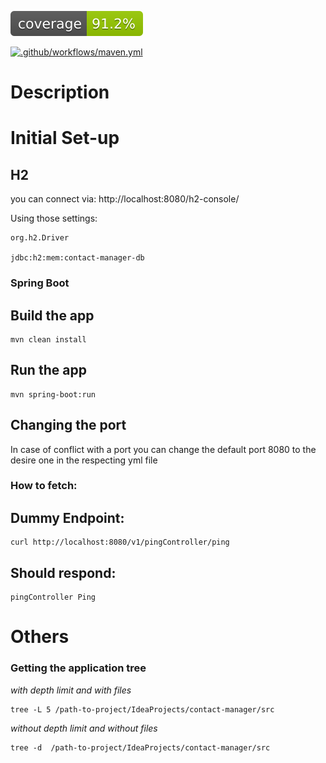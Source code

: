 [![Coverage](.github/badges/jacoco.svg)](https://github.com/pcroch/spring-security/actions/workflows/jacoco_badge.yml)

[![.github/workflows/maven.yml](https://github.com/pcroch/spring-security/actions/workflows/build.yml/badge.svg)](https://github.com/pcroch/spring-security/actions/workflows/build.yml)

# Description


# Initial Set-up

## H2

you can connect via: http://localhost:8080/h2-console/

Using those settings: 

    org.h2.Driver

    jdbc:h2:mem:contact-manager-db 

### Spring Boot

## Build the app

    mvn clean install

## Run the app

    mvn spring-boot:run

## Changing the port

In case of conflict with a port you can change the default port 8080 to the desire one in the respecting yml file

### How to fetch:

## Dummy Endpoint:

    curl http://localhost:8080/v1/pingController/ping

## Should respond:

    pingController Ping

# Others

### Getting the application tree

*with depth limit and with files*

    tree -L 5 /path-to-project/IdeaProjects/contact-manager/src

*without depth limit and without files*

    tree -d  /path-to-project/IdeaProjects/contact-manager/src
